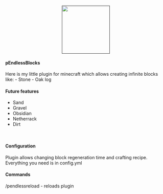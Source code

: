 <p align="center">
    <a href="" target="_blank">
        <img height=150 src="https://encrypted-tbn0.gstatic.com/images?q=tbn:ANd9GcS7QcDRQ9rT4fqaRw5__IqSrKRR1JwCSDyKyaJCq6rEZIWLQwQe">
    </a>

<h4>pEndlessBlocks</h4>
Here is my little plugin for minecraft which allows creating infinite blocks like:
<l>
- Stone
- Oak log
</l>
<h4>Future features</h4>
<l>

- Sand
- Gravel
- Obsidian
- Netherrack
- Dirt
<br>

<h4>Configuration</h4>

Plugin allows changing block regeneration time and crafting recipe. Everything you need is in config.yml

<h4>Commands</h4>
/pendlessreload - reloads plugin